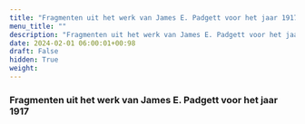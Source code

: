 ```yaml
---
title: "Fragmenten uit het werk van James E. Padgett voor het jaar 1917"
menu_title: ""
description: "Fragmenten uit het werk van James E. Padgett voor het jaar 1917"
date: 2024-02-01 06:00:01+00:98
draft: False
hidden: True
weight:
---
```

### Fragmenten uit het werk van James E. Padgett voor het jaar 1917
